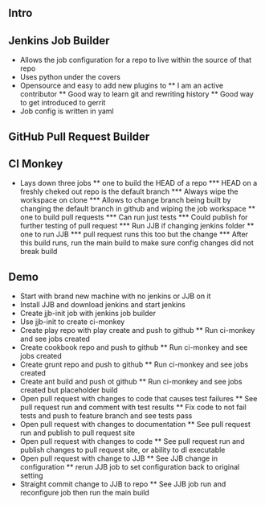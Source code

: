 Intro
---


Jenkins Job Builder
---
* Allows the job configuration for a repo to live within the source of that repo
* Uses python under the covers
* Opensource and easy to add new plugins to
** I am an active contributor
** Good way to learn git and rewriting history
** Good way to get introduced to gerrit
* Job config is written in yaml


GitHub Pull Request Builder
---


CI Monkey
---
* Lays down three jobs
** one to build the HEAD of a repo
*** HEAD on a freshly cheked out repo is the default branch
*** Always wipe the workspace on clone
*** Allows to change branch being built by changing the default branch in github and wiping the job workspace
** one to build pull requests
*** Can run just tests
*** Could publish for further testing of pull request
*** Run JJB if changing jenkins folder
** one to run JJB
*** pull request runs this too but the change
*** After this build runs, run the main build to make sure config changes did not break build


Demo
---
* Start with brand new machine with no jenkins or JJB on it
* Install JJB and download jenkins and start jenkins
* Create jjb-init job with jenkins job builder
* Use jjb-init to create ci-monkey
* Create play repo with play create and push to github
** Run ci-monkey and see jobs created
* Create cookbook repo and push to github
** Run ci-monkey and see jobs created
* Create grunt repo and push to github
** Run ci-monkey and see jobs created
* Create ant build and push ot github
** Run ci-monkey and see jobs created but placeholder build
* Open pull request with changes to code that causes test failures
** See pull request run and comment with test results
** Fix code to not fail tests and push to feature branch and see tests pass
* Open pull request with changes to documentation
** See pull request run and publish to pull request site
* Open pull request with changes to code
** See pull request run and publish changes to pull request site, or ability to dl executable
* Open pull request with change to JJB
** See JJB change in configuration
** rerun JJB job to set configuration back to original setting
* Straight commit change to JJB to repo
** See JJB job run and reconfigure job then run the main build

